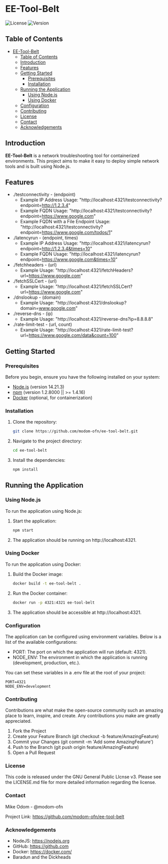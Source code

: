 # EE-Tool-Belt

![License](https://img.shields.io/github/license/modom-ofn/ee-tool-belt) ![Version](https://img.shields.io/badge/version-1.0.0-blue)

## Table of Contents

- [EE-Tool-Belt](#ee-tool-belt)
  - [Table of Contents](#table-of-contents)
  - [Introduction](#introduction)
  - [Features](#features)
  - [Getting Started](#getting-started)
    - [Prerequisites](#prerequisites)
    - [Installation](#installation)
  - [Running the Application](#running-the-application)
    - [Using Node.js](#using-nodejs)
    - [Using Docker](#using-docker)
  - [Configuration](#configuration)
  - [Contributing](#contributing)
  - [License](#license)
  - [Contact](#contact)
  - [Acknowledgements](#acknowledgements)

## Introduction

**EE-Tool-Belt** is a network troubleshooting tool for containerized environments. This project aims to make it easy to deploy simple network tools and is built using Node.js.

## Features

- ./testconnectivity - (endpoint)
  - Example IP Address Usage: "http://localhost:4321/testconnectivity?endpoint=http://1.2.3.4"
  - Example FQDN Usage: "http://localhost:4321/testconnectivity?endpoint=https://www.google.com"
  - Example FQDN with a File Endpoint Usage: "http://localhost:4321/testconnectivity?endpoint=https://www.google.com/todos/1"
- ./latencyrun - (endpoint, times)
  - Example IP Address Usage: "http://localhost:4321/latencyrun?endpoint=http://1.2.3.4&times=10"
  - Example FQDN Usage: "http://localhost:4321/latencyrun?endpoint=https://www.google.com&times=10"
- ./fetchheaders - (url)
  - Example Usage: "http://localhost:4321/fetchHeaders?url=https://www.google.com"
- ./fetchSSLCert - (url)
  - Example Usage: "http://localhost:4321/fetchSSLCert?url=https://www.google.com"
- ./dnslookup - (domain)
  - Example Usage: "http://localhost:4321/dnslookup?domain=www.google.com"
- ./reverse-dns - (ip)
  - Example Usage: "http://localhost:4321/reverse-dns?ip=8.8.8.8"
- ./rate-limit-test - (url, count)
  - Example Usage: "http://localhost:4321/rate-limit-test?url=https://www.google.com/data&count=100"


## Getting Started

### Prerequisites

Before you begin, ensure you have the following installed on your system:

- [Node.js](https://nodejs.org/) (version 14.21.3)
- [npm](https://www.npmjs.com/) (version 1.2.8000 || >= 1.4.16)
- [Docker](https://www.docker.com/) (optional, for containerization)

### Installation

1. Clone the repository:

   ```bash
   git clone https://github.com/modom-ofn/ee-tool-belt.git
   ```

2. Navigate to the project directory:

   ```bash
   cd ee-tool-belt
   ```

3. Install the dependencies:

   ```bash
   npm install
   ```
   
## Running the Application

### Using Node.js

To run the application using Node.js:

1. Start the application:

   ```bash
   npm start
   ```
   
2. The application should be running on http://localhost:4321.

### Using Docker

To run the application using Docker:

1. Build the Docker image:

   ```bash
   docker build -t ee-tool-belt .
   ```
   
2. Run the Docker container:

   ```bash
   docker run -p 4321:4321 ee-tool-belt
   ```
   
3. The application should be accessible at http://localhost:4321.

### Configuration

The application can be configured using environment variables. Below is a list of the available configurations:

- PORT: The port on which the application will run (default: 4321).
- NODE_ENV: The environment in which the application is running (development, production, etc.).

You can set these variables in a .env file at the root of your project:

   ```plaintext
   PORT=4321
   NODE_ENV=development
   ```
   
### Contributing

Contributions are what make the open-source community such an amazing place to learn, inspire, and create. Any contributions you make are greatly appreciated.

1. Fork the Project
2. Create your Feature Branch (git checkout -b feature/AmazingFeature)
3. Commit your Changes (git commit -m 'Add some AmazingFeature')
4. Push to the Branch (git push origin feature/AmazingFeature)
5. Open a Pull Request

### License
This code is released under the GNU General Public LIcnse v3. Please see the LICENSE.md file for more detailed information regarding the license.

### Contact
Mike Odom - @modom-ofn

Project Link: https://github.com/modom-ofn/ee-tool-belt

### Acknowledgements
- NodeJS: https://nodejs.org
- GitHub: https://github.com
- Docker: https://docker.com/
- Baradun and the Dickheads